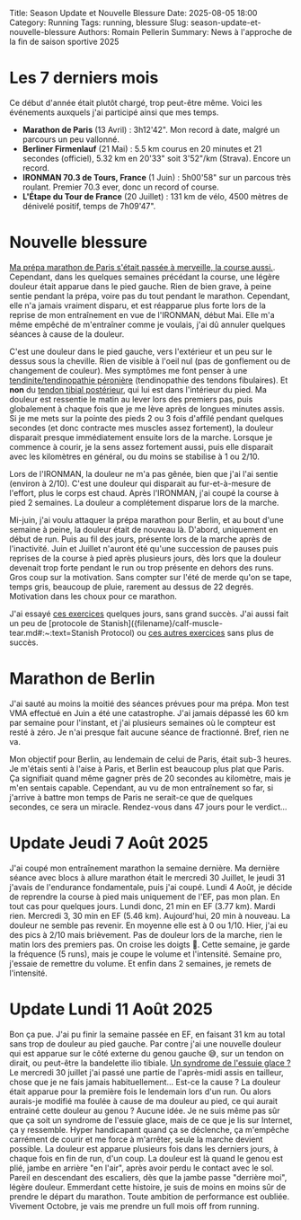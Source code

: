 Title: Season Update et Nouvelle Blessure
Date: 2025-08-05 18:00
Category: Running
Tags: running, blessure
Slug: season-update-et-nouvelle-blessure
Authors: Romain Pellerin
Summary: News à l'approche de la fin de saison sportive 2025

# Les 7 derniers mois

Ce début d'année était plutôt chargé, trop peut-être même. Voici les événements auxquels j'ai participé ainsi que mes temps.

- **Marathon de Paris** (13 Avril) : 3h12'42". Mon record à date, malgré un parcours un peu vallonné.
- **Berliner Firmenlauf** (21 Mai) : 5.5 km courus en 20 minutes et 21 secondes (officiel), 5.32 km en 20'33" soit 3'52"/km (Strava). Encore un record.
- **IRONMAN 70.3 de Tours, France** (1 Juin) : 5h00'58" sur un parcous très roulant. Premier 70.3 ever, donc un record of course.
- **L'Étape du Tour de France** (20 Juillet) : 131 km de vélo, 4500 mètres de dénivelé positif, temps de 7h09'47".

# Nouvelle blessure

[Ma prépa marathon de Paris s'était passée à merveille, la course aussi.]({filename}/marathon-de-paris-2025-race-report.md). Cependant, dans les quelques semaines précédant la course, une légère douleur était apparue dans le pied gauche. Rien de bien grave, à peine sentie pendant la prépa, voire pas du tout pendant le marathon. Cependant, elle n'a jamais vraiment disparu, et est réapparue plus forte lors de la reprise de mon entraînement en vue de l'IRONMAN, début Mai. Elle m'a même empêché de m'entraîner comme je voulais, j'ai dû annuler quelques séances à cause de la douleur.

C'est une douleur dans le pied gauche, vers l'extérieur et un peu sur le dessus sous la cheville. Rien de visible à l'oeil nul (pas de gonflement ou de changement de couleur). Mes symptômes me font penser à une [tendinite/tendinopathie péronière](https://la-clinique-du-pied.fr/cheville/pathologie-cheville/tendinite-chronique-des-peroniers) (tendinopathie des tendons fibulaires). Et **non** du [tendon tibial postérieur](https://lacliniqueducoureur.com/coureurs/blogue/archives/tendinopathie-ou-dysfonction-du-tendon-tibial-posterieur-une-pathologie-pas-comme-les-autres-partie-12/), qui lui est dans l'intérieur du pied. Ma douleur est ressentie le matin au lever lors des premiers pas, puis globalement à chaque fois que je me lève après de longues minutes assis. Si je me mets sur la pointe des pieds 2 ou 3 fois d'affilé pendant quelques secondes (et donc contracte mes muscles assez fortement), la douleur disparait presque immédiatement ensuite lors de la marche. Lorsque je commence à courir, je la sens assez fortement aussi, puis elle disparait avec les kilomètres en général, ou du moins se stabilise à 1 ou 2/10.

Lors de l'IRONMAN, la douleur ne m'a pas gênée, bien que j'ai l'ai sentie (environ à 2/10). C'est une douleur qui disparait au fur-et-à-mesure de l'effort, plus le corps est chaud. Après l'IRONMAN, j'ai coupé la course à pied 2 semaines. La douleur a complétement disparue lors de la marche.

Mi-juin, j'ai voulu attaquer la prépa marathon pour Berlin, et au bout d'une semaine à peine, la douleur était de nouveau là. D'abord, uniquement en début de run. Puis au fil des jours, présente lors de la marche après de l'inactivité. Juin et Juillet n'auront été qu'une succession de pauses puis reprises de la course à pied après plusieurs jours, dès lors que la douleur devenait trop forte pendant le run ou trop présente en dehors des runs. Gros coup sur la motivation. Sans compter sur l'été de merde qu'on se tape, temps gris, beaucoup de pluie, rarement au dessus de 22 degrés. Motivation dans les choux pour ce marathon.

J'ai essayé [ces exercices](https://www.youtube.com/watch?v=yGcqJWBFRRc) quelques jours, sans grand succès. J'ai aussi fait un peu de [protocole de Stanish]({filename}/calf-muscle-tear.md#:~:text=Stanish Protocol) ou [ces autres exercices](https://www.youtube.com/watch?v=HvQ2gpLdsx4) sans plus de succès.

# Marathon de Berlin

J'ai sauté au moins la moitié des séances prévues pour ma prépa. Mon test VMA effectué en Juin a été une catastrophe. J'ai jamais dépassé les 60 km par semaine pour l'instant, et j'ai plusieurs semaines où le compteur est resté à zéro. Je n'ai presque fait aucune séance de fractionné. Bref, rien ne va.

Mon objectif pour Berlin, au lendemain de celui de Paris, était sub-3 heures. Je m'étais senti à l'aise à Paris, et Berlin est beaucoup plus plat que Paris. Ça signifiait quand même gagner près de 20 secondes au kilomètre, mais je m'en sentais capable. Cependant, au vu de mon entraînement so far, si j'arrive à battre mon temps de Paris ne serait-ce que de quelques secondes, ce sera un miracle. Rendez-vous dans 47 jours pour le verdict...

# Update Jeudi 7 Août 2025

J'ai coupé mon entraînement marathon la semaine dernière. Ma dernière séance avec blocs à allure marathon était le mercredi 30 Juillet, le jeudi 31 j'avais de l'endurance fondamentale, puis j'ai coupé. Lundi 4 Août, je décide de reprendre la course à pied mais uniquement de l'EF, pas mon plan. En tout cas pour quelques jours. Lundi donc, 21 min en EF (3.77 km). Mardi rien. Mercredi 3, 30 min en EF (5.46 km). Aujourd'hui, 20 min à nouveau. La douleur ne semble pas revenir. En moyenne elle est à 0 ou 1/10. Hier, j'ai eu des pics à 2/10 mais brièvement. Pas de douleur lors de la marche, rien le matin lors des premiers pas. On croise les doigts 🤞. Cette semaine, je garde la fréquence (5 runs), mais je coupe le volume et l'intensité. Semaine pro, j'essaie de remettre du volume. Et enfin dans 2 semaines, je remets de l'intensité.
# Update Lundi 11 Août 2025

Bon ça pue. J'ai pu finir la semaine passée en EF, en faisant 31 km au total sans trop de douleur au pied gauche. Par contre j'ai une nouvelle douleur qui est apparue sur le côté externe du genou gauche 😅, sur un tendon on dirait, ou peut-être la bandelette ilio tibiale. [Un syndrome de l'essuie glace ?](https://www.youtube.com/watch?v=8iEwZl03ZAc) Le mercredi 30 juillet j'ai passé une partie de l'après-midi assis en tailleur, chose que je ne fais jamais habituellement... Est-ce la cause ? La douleur était apparue pour la première fois le lendemain lors d'un run.  Ou alors aurais-je modifié ma foulée à cause de ma douleur au pied, ce qui aurait entrainé cette douleur au genou ? Aucune idée. Je ne suis même pas sûr que ça soit un syndrome de l'essuie glace, mais de ce que je lis sur Internet, ça y ressemble. Hyper handicapant quand ça se déclenche, ça m'empêche carrément de courir et me force à m'arrêter, seule la marche devient possible. La douleur est apparue plusieurs fois dans les derniers jours, à chaque fois en fin de run, d'un coup. La douleur est là quand le genou est plié, jambe en arrière "en l'air", après avoir perdu le contact avec le sol. Pareil en descendant des escaliers, dès que la jambe passe "derrière moi", légère douleur. Emmerdant cette histoire, je suis de moins en moins sûr de prendre le départ du marathon. Toute ambition de performance est oubliée. Vivement Octobre, je vais me prendre un full mois off from running.
